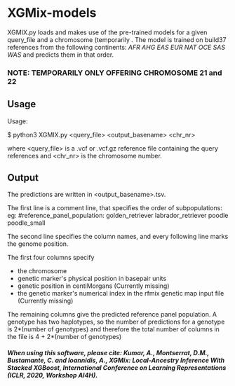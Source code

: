 # XGMix-models

XGMIX.py loads and makes use of the pre-trained models for a given query_file and a chromosome (temporarily . The model is trained on build37 references from the following continents: *AFR AHG EAS EUR NAT OCE SAS WAS* and predicts them in that order.

### NOTE: TEMPORARILY ONLY OFFERING CHROMOSOME 21 and 22

## Usage

Usage:

$ python3 XGMIX.py <query_file> <output_basename> <chr_nr>

where <query_file> is a .vcf or .vcf.gz reference file containing the query references and <chr_nr> is the chromosome number.

## Output

The predictions are written in <output_basename>.tsv.

The first line is a comment line, that specifies the order of subpopulations: eg:
#reference_panel_population: golden_retriever labrador_retriever poodle poodle_small

The second line specifies the column names, and every following line marks the genome position.

The first four columns specify
- the chromosome
- genetic marker's physical position in basepair units
- genetic position in centiMorgans (Currently missing)
- the genetic marker's numerical index in the rfmix genetic map input file (Currently missing)

The remaining columns give the predicted reference panel population. A genotype has two haplotypes, so the number of predictions for a genotype is 2*(number of genotypes) and therefore the total number of columns in the file is 4 + 2*(number of genotypes)

##### When using this software, please cite: Kumar, A., Montserrat, D.M., Bustamante, C. and Ioannidis, A., XGMix: Local-Ancestry Inference With Stacked XGBoost, International Conference on Learning Representations (ICLR, 2020, Workshop AI4H).




